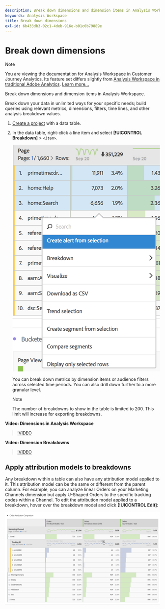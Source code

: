 ```yaml
---
description: Break down dimensions and dimension items in Analysis Workspace.
keywords: Analysis Workspace
title: Break down dimensions
exl-id: 6b433db3-02c1-4deb-916e-b01c0b79889e
---
```

# Break down dimensions

>[!NOTE]
>
>You are viewing the documentation for Analysis Workspace in Customer Journey Analytics. Its feature set differs slightly from [Analysis Workspace in traditional Adobe Analytics](https://docs.adobe.com/content/help/en/analytics/analyze/analysis-workspace/home.html). [Learn more...](/help/getting-started/cja-aa.md)

Break down dimensions and dimension items in Analysis Workspace.

Break down your data in unlimited ways for your specific needs; build queries using relevant metrics, dimensions, filters, time lines, and other analysis breakdown values.

1. [Create a project](/help/analysis-workspace/home.md) with a data table.
1. In the data table, right-click a line item and select **[!UICONTROL Breakdown]** > *`<item>`*.

   ![Step Result](assets/fa_data_table_actions.png)

   You can break down metrics by dimension items or audience filters across selected time periods. You can also drill down further to a more granular level.

   >[!NOTE]
   >
   >The number of breakdowns to show in the table is limited to 200. This limit will increase for exporting breakdowns.

**Video: Dimensions in Analysis Workspace**

>[!VIDEO](https://video.tv.adobe.com/v/23971)

**Video: Dimension Breakdowns**

>[!VIDEO](https://video.tv.adobe.com/v/23969)

## Apply attribution models to breakdowns

Any breakdown within a table can also have any attribution model applied to it. This attribution model can be the same or different from the parent column. For example, you can analyze linear Orders on your Marketing Channels dimension but apply U-Shaped Orders to the specific tracking codes within a Channel. To edit the attribution model applied to a breakdown, hover over the breakdown model and click **[!UICONTROL Edit]**:

![Breakdown settings](assets/breakdown_settings.png)
